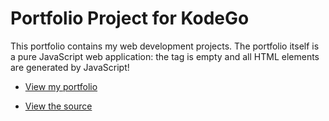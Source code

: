 # Portfolio Project for KodeGo

This portfolio contains my web development projects. The portfolio itself is a pure JavaScript web application: the <body> tag is empty and all HTML elements are generated by JavaScript!

* [View my portfolio](portfolio.html)

* [View the source](https://github.com/fbgabriana/portfolio)

